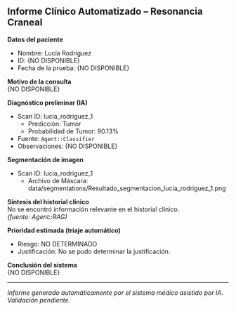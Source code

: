 ## Informe Clínico Automatizado – Resonancia Craneal

**Datos del paciente**  
- Nombre: Lucía Rodríguez  
- ID: {NO DISPONIBLE}  
- Fecha de la prueba: {NO DISPONIBLE}  

**Motivo de la consulta**  
{NO DISPONIBLE}

**Diagnóstico preliminar (IA)**  
  - Scan ID: lucia_rodriguez_1
    - Predicción: Tumor
    - Probabilidad de Tumor: 90.13%  
- Fuente: `Agent::Classifier`  
- Observaciones: {NO DISPONIBLE}

**Segmentación de imagen**  
  - Scan ID: lucia_rodriguez_1
    - Archivo de Máscara: data/segmentations/Resultado_segmentacion_lucia_rodriguez_1.png  

**Síntesis del historial clínico**  
No se encontró información relevante en el historial clínico.  
_(fuente: Agent::RAG)_

**Prioridad estimada (triaje automático)**  
- Riesgo: NO DETERMINADO  
- Justificación: No se pudo determinar la justificación.

**Conclusión del sistema**  
{NO DISPONIBLE}

---

_Informe generado automáticamente por el sistema médico asistido por IA. Validación pendiente._
